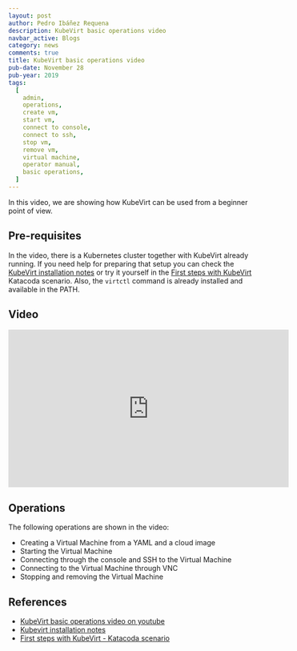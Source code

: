 ```yaml
---
layout: post
author: Pedro Ibáñez Requena
description: KubeVirt basic operations video
navbar_active: Blogs
category: news
comments: true
title: KubeVirt basic operations video
pub-date: November 28
pub-year: 2019
tags:
  [
    admin,
    operations,
    create vm,
    start vm,
    connect to console,
    connect to ssh,
    stop vm,
    remove vm,
    virtual machine,
    operator manual,
    basic operations,
  ]
---
```


In this video, we are showing how KubeVirt can be used from a beginner point of view.

## Pre-requisites

In the video, there is a Kubernetes cluster together with KubeVirt already running. If you need help for preparing that setup you can check the [KubeVirt installation notes](https://kubevirt.io/user-guide/#/installation/installation) or try it yourself in the [First steps with KubeVirt](https://www.katacoda.com/kubevirt/scenarios/kubevirt-101) Katacoda scenario.
Also, the `virtctl` command is already installed and available in the PATH.

## Video

<iframe width="560" height="315" style="height: 315px" src="https://www.youtube.com/embed/KC03G60shIc" frameborder="0" allow="accelerometer; autoplay; encrypted-media; gyroscope; picture-in-picture" allowfullscreen></iframe>

## Operations

The following operations are shown in the video:

- Creating a Virtual Machine from a YAML and a cloud image
- Starting the Virtual Machine
- Connecting through the console and SSH to the Virtual Machine
- Connecting to the Virtual Machine through VNC
- Stopping and removing the Virtual Machine

## References

- [KubeVirt basic operations video on youtube](https://www.youtube.com/watch?v=KC03G60shIc)
- [Kubevirt installation notes](https://kubevirt.io/user-guide/#/installation/installation)
- [First steps with KubeVirt - Katacoda scenario](https://www.katacoda.com/kubevirt/scenarios/kubevirt-101)

